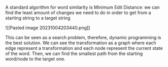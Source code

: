 A standard algorithm for word similarity is Minimum Edit Distance: we can find the least amount of changes we need to do in order to get from a starting string to a target string

![[Pasted image 20231004203440.png]]

This can be seen as a search problem, therefore, dynamic programming is the best solution.
We can see the transformation as a graph where each edge represent a transformation and each node represent the current state of the word. Then, we can find the smallest path from the starting word/node to the target one.
